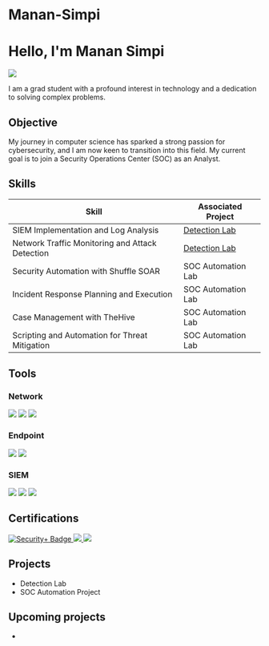 # Manan-Simpi


# Hello, I'm Manan Simpi
<a href="https://www.linkedin.com/in/manansimpi/"><img src="https://img.shields.io/badge/-LinkedIn-0072b1?&style=for-the-badge&logo=linkedin&logoColor=white" /></a>



I am a grad student with a profound interest in technology and a dedication to solving complex problems.

## Objective

My journey in computer science has sparked a strong passion for cybersecurity, and I am now keen to transition into this field. My current goal is to join a Security Operations Center (SOC) as an Analyst.

## Skills

| Skill                                         | Associated Project         |
|-----------------------------------------------|----------------------------|
| SIEM Implementation and Log Analysis          | <a href="https://google.com">Detection Lab</a>|
| Network Traffic Monitoring and Attack Detection | <a href="https://google.com">Detection Lab</a>|
| Security Automation with Shuffle SOAR         | SOC Automation Lab|
| Incident Response Planning and Execution      | SOC Automation Lab|
| Case Management with TheHive                  | SOC Automation Lab|
| Scripting and Automation for Threat Mitigation | SOC Automation Lab|

## Tools


### Network
<div>
    <img src="https://img.shields.io/badge/-Wireshark-1679A7?&style=for-the-badge&logo=Wireshark&logoColor=white" />
    <img src="https://img.shields.io/badge/-Suricata-EF3B2D?&style=for-the-badge&logo=Suricata&logoColor=white" />
    <img src="https://img.shields.io/badge/-Zeek-777BB4?&style=for-the-badge&logo=Zeek&logoColor=white" />
</div>

### Endpoint
<div>
    <img src="https://img.shields.io/badge/-Microsoft_Defender_for_Endpoint-00A4EF?&style=for-the-badge&logo=Microsoft&logoColor=white" />
    <img src="https://img.shields.io/badge/-Velociraptor-4B275F?&style=for-the-badge&logo=Velociraptor&logoColor=white" />
</div>

### SIEM
<div>
    <img src="https://img.shields.io/badge/-Microsoft_Sentinel-0078D4?&style=for-the-badge&logo=Microsoft&logoColor=white" />
    <img src="https://img.shields.io/badge/-Splunk-000000?&style=for-the-badge&logo=Splunk&logoColor=white" />
    <img src="https://img.shields.io/badge/-Elastic-005571?&style=for-the-badge&logo=Elastic&logoColor=white" />
</div>

## Certifications

<div>
<a href="https://www.credly.com/badges/25cf364d-ceb9-479e-a065-f78f05927723/public_url">
    <img src="https://img.shields.io/badge/-Security%2B-FF0000?&style=for-the-badge&logo=CompTIA&logoColor=white" alt="Security+ Badge"/>
</a>

<a href="https://www.credly.com/badges/47c59a46-863b-485e-b0f0-25ec159a21aa/public_url">
    <img src="https://img.shields.io/badge/-Network%2B-007ACC?&style=for-the-badge&logo=CompTIA&logoColor=white" />
</a>


<a href="https://www.credly.com/badges/0363ff89-39d3-48cf-8b04-1a4aab205804/public_url">
   <img src="https://img.shields.io/badge/-ISC2%20CC-007ACC?&style=for-the-badge&logo=ISC2&logoColor=white" />
</a>


</div>

## Projects
- Detection Lab
- SOC Automation Project

## Upcoming projects
- 
